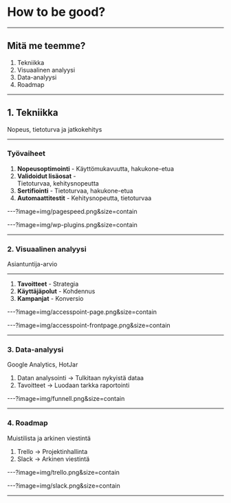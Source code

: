 # How to be good?

---

## Mitä me teemme?
1. Tekniikka
2. Visuaalinen analyysi
3. Data-analyysi
4. Roadmap

---

## 1. Tekniikka
Nopeus, tietoturva ja jatkokehitys

---

### Työvaiheet
1. <strong>Nopeusoptimointi</strong> - Käyttömukavuutta, hakukone-etua
2. <strong>Validoidut lisäosat</strong> -   
Tietoturvaa, kehitysnopeutta
3. <strong>Sertifiointi</strong> - Tietoturvaa, hakukone-etua
4. <strong>Automaattitestit</strong> - Kehitysnopeutta, tietoturvaa

---?image=img/pagespeed.png&size=contain

---?image=img/wp-plugins.png&size=contain

---

### 2. Visuaalinen analyysi
Asiantuntija-arvio

---

1. <strong>Tavoitteet</strong> - Strategia
2. <strong>Käyttäjäpolut</strong> - Kohdennus
3. <strong>Kampanjat</strong> - Konversio

---?image=img/accesspoint-page.png&size=contain

---?image=img/accesspoint-frontpage.png&size=contain

---

### 3. Data-analyysi

Google Analytics, HotJar
1. Datan analysointi    -> Tulkitaan nykyistä dataa
2. Tavoitteet            -> Luodaan tarkka raportointi

---?image=img/funnell.png&size=contain

---

### 4. Roadmap

Muistilista ja arkinen viestintä
1. Trello               -> Projektinhallinta
2. Slack                -> Arkinen viestintä

---?image=img/trello.png&size=contain

---?image=img/slack.png&size=contain

---

